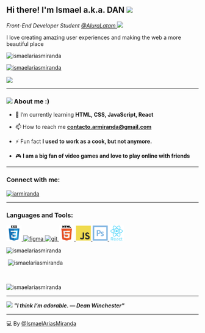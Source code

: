 <h2> Hi there! I'm Ismael a.k.a. DAN <img src="https://media0.giphy.com/media/3o7qDEBBPxtohYybUQ/giphy.gif?cid=ecf05e47zlu7l05ktzyeyawwyugitaggb32tn8ri13nz04ju&ep=v1_gifs_search&rid=giphy.gif&ct=g" width="100"></h2>

<p><em>Front-End Developer Student <a href="https://www.aluracursos.com/"> @AluraLatam </a><img src="https://i.ibb.co/VxSjL5B/290338840-558521789324750-4030730341264880648-n.jpg" width="50"></em></p>
<p>I love creating amazing user experiences and making the web a more beautiful place</p>

<p align="left"> <img src="https://komarev.com/ghpvc/?username=ismaelariasmiranda&label=Profile%20views&color=720eb4&style=plastic" alt="ismaelariasmiranda" /> </p>

<p align="left"> <a href="https://github.com/ryo-ma/github-profile-trophy"><img src="https://github-profile-trophy.vercel.app/?username=ismaelariasmiranda" alt="ismaelariasmiranda" /></a> </p>

<img align='center' src="https://media2.giphy.com/media/4rZA5D22301iMgrUNd/giphy.gif?cid=ecf05e47gj2uam50x4z97b94sjdkdr5cz1oz2dz7awx6y3te&ep=v1_gifs_related&rid=giphy.gif&ct=g" width="400">

---


### <img src="https://media2.giphy.com/media/bcKmIWkUMCjVm/giphy.gif?cid=ecf05e47bqq7qmmvrwtlid41yrynxjrsbv72fy09o372wb8n&ep=v1_gifs_search&rid=giphy.gif&ct=g" width="50"> About me :)

- 🌱 I’m currently learning **HTML, CSS, JavaScript, React**

- 📫 How to reach me **contacto.armiranda@gmail.com**

- ⚡ Fun fact **I used to work as a cook, but not anymore.**

- 🎮 **I am a big fan of video games and love to play online with friends**

---


<h3 align="left">Connect with me:</h3>
<p align="left">
<a href="https://linkedin.com/in/iarmiranda" target="blank"><img align="center" src="https://raw.githubusercontent.com/rahuldkjain/github-profile-readme-generator/master/src/images/icons/Social/linked-in-alt.svg" alt="iarmiranda" height="30" width="40" /></a>
</p>

---


<h3 align="left">Languages and Tools:</h3>
<p align="left"> <a href="https://www.w3schools.com/css/" target="_blank" rel="noreferrer"> <img src="https://raw.githubusercontent.com/devicons/devicon/master/icons/css3/css3-original-wordmark.svg" alt="css3" width="40" height="40"/> </a> <a href="https://www.figma.com/" target="_blank" rel="noreferrer"> <img src="https://www.vectorlogo.zone/logos/figma/figma-icon.svg" alt="figma" width="40" height="40"/> </a> <a href="https://git-scm.com/" target="_blank" rel="noreferrer"> <img src="https://www.vectorlogo.zone/logos/git-scm/git-scm-icon.svg" alt="git" width="40" height="40"/> </a> <a href="https://www.w3.org/html/" target="_blank" rel="noreferrer"> <img src="https://raw.githubusercontent.com/devicons/devicon/master/icons/html5/html5-original-wordmark.svg" alt="html5" width="40" height="40"/> </a> <a href="https://developer.mozilla.org/en-US/docs/Web/JavaScript" target="_blank" rel="noreferrer"> <img src="https://raw.githubusercontent.com/devicons/devicon/master/icons/javascript/javascript-original.svg" alt="javascript" width="40" height="40"/> </a> <a href="https://www.photoshop.com/en" target="_blank" rel="noreferrer"> <img src="https://raw.githubusercontent.com/devicons/devicon/master/icons/photoshop/photoshop-line.svg" alt="photoshop" width="40" height="40"/> </a> <a href="https://reactjs.org/" target="_blank" rel="noreferrer"> <img src="https://raw.githubusercontent.com/devicons/devicon/master/icons/react/react-original-wordmark.svg" alt="react" width="40" height="40"/> </a> </p>

<p><img align="left" src="https://github-readme-stats.vercel.app/api/top-langs?username=ismaelariasmiranda&show_icons=true&locale=en&layout=compact" alt="ismaelariasmiranda" /></p></br>

<p>&nbsp;<img align="center" src="https://github-readme-stats.vercel.app/api?username=ismaelariasmiranda&show_icons=true&locale=en" alt="ismaelariasmiranda" /></p></br>

<p><img align="center" src="https://github-readme-streak-stats.herokuapp.com/?user=ismaelariasmiranda&" alt="ismaelariasmiranda" /></p>

---


<img src="https://media0.giphy.com/media/v1.Y2lkPTc5MGI3NjExM2EzYzE2ZmQ1MmFhOTYyM2ZjNDdjZjBmNzc0ZDM4OGEwNGQ2ZTZhMCZlcD12MV9pbnRlcm5hbF9naWZzX2dpZklkJmN0PWc/9U8vFgk0fD1OE/giphy.gif" width="100"> <em><b> "I think I’m adorable. — Dean Winchester"</b> </em>

---


💻 By [@IsmaelAriasMiranda ](https://github.com/IsmaelAriasMiranda)
